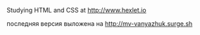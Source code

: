 Studying HTML and CSS at http://www.hexlet.io

последняя версия выложена на
http://mv-vanyazhuk.surge.sh

